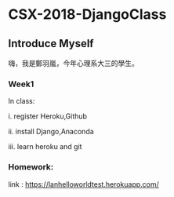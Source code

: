 # CSX-2018-DjangoClass

## Introduce Myself

嗨，我是鄭羽嵐，今年心理系大三的學生。

### Week1

In class:

i. register Heroku,Github

ii. install Django,Anaconda

iii. learn heroku and git

### Homework:

link : https://lanhelloworldtest.herokuapp.com/
